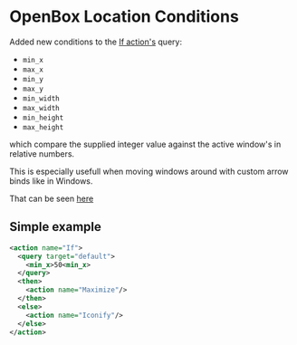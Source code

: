 # OpenBox Location Conditions

Added new conditions to the [If action's](http://openbox.org/wiki/Help:Actions#If) query:
  - `min_x`
  - `max_x`
  - `min_y`
  - `max_y`
  - `min_width`
  - `max_width`
  - `min_height`
  - `max_height`

which compare the supplied integer value against the active window's in relative numbers.

This is especially usefull when moving windows around with custom arrow binds like in Windows.

That can be seen [here](./example_config/rc.xml.md)

## Simple example

```xml
<action name="If">
  <query target="default">
    <min_x>50<min_x>
  </query>
  <then>
    <action name="Maximize"/>
  </then>
  <else>
    <action name="Iconify"/>
  </else>
</action>
```
